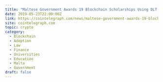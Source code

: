 ```yaml
---
title: "Maltese Government Awards 19 Blockchain Scholarships Using DLT Fund"
date: 2019-05-23T22:00:00Z
link: https://cointelegraph.com/news/maltese-government-awards-19-blockchain-scholarships-using-dlt-fund?utm_medium=RSS&utm_source=hune
site: cointelegraph.com
topic: crypto
category:
  - Blockchain
  - Adoption
  - Law
  - Finance
  - Universities
  - Education
  - Malta
  - Government
draft: false
---
```

